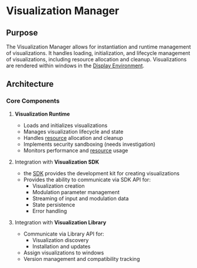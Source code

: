 # Visualization Manager
## Purpose
The Visualization Manager allows for instantiation and runtime management of visualizations. It handles loading, initialization, and lifecycle management of visualizations, including resource allocation and cleanup. Visualizations are rendered within windows in the [Display Environment](./display.md).
## Architecture
### Core Components
1. **Visualization Runtime**
    - Loads and initializes visualizations
    - Manages visualization lifecycle and state
    - Handles [resource](resource.md) allocation and cleanup
    - Implements security sandboxing (needs investigation)
    - Monitors performance and [resource](resource.md) usage

2. Integration with **Visualization SDK**
    - the [SDK](visualization_sdk.md) provides the development kit for creating visualizations
    - Provides the ability to communicate via SDK API for:
        - Visualization creation
        - Modulation parameter management
        - Streaming of input and modulation data
        - State persistence
        - Error handling

3. Integration with **Visualization Library**
    - Communicate via Library API for:
        - Visualization discovery
        - Installation and updates
    - Assign visualizations to windows
    - Version management and compatibility tracking
